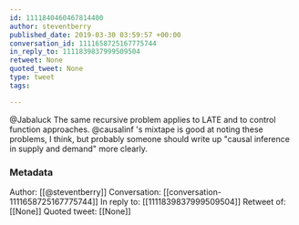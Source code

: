 ```yaml
---
id: 1111840460467814400
author: steventberry
published_date: 2019-03-30 03:59:57 +00:00
conversation_id: 1111658725167775744
in_reply_to: 1111839837999509504
retweet: None
quoted_tweet: None
type: tweet
tags:

---
```


@Jabaluck The same recursive problem applies to LATE and to control function approaches.  @causalinf 's mixtape is good at noting these problems, I think, but probably someone should write up "causal inference in supply and demand" more clearly.

### Metadata

Author: [[@steventberry]]
Conversation: [[conversation-1111658725167775744]]
In reply to: [[1111839837999509504]]
Retweet of: [[None]]
Quoted tweet: [[None]]
